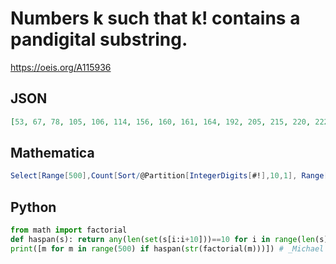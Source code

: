 # Numbers k such that k\! contains a pandigital substring\.
https://oeis.org/A115936
## JSON
```JSON
[53, 67, 78, 105, 106, 114, 156, 160, 161, 164, 192, 205, 215, 220, 222, 225, 236, 243, 251, 257, 268, 278, 279, 282, 287, 306, 320, 338, 343, 345, 353, 367, 377, 386, 395, 398, 408, 409, 420, 423, 434, 443, 444, 448, 451, 455, 458, 459, 463, 467, 468, 469]
```
## Mathematica
```Mathematica
Select[Range[500],Count[Sort/@Partition[IntegerDigits[#!],10,1], Range[ 0,9]]>0&] (* _Harvey P. Dale_, May 23 2017 *)
```
## Python
```Python
from math import factorial
def haspan(s): return any(len(set(s[i:i+10]))==10 for i in range(len(s)-9))
print([m for m in range(500) if haspan(str(factorial(m)))]) # _Michael S. Branicky_, Feb 28 2021
```
